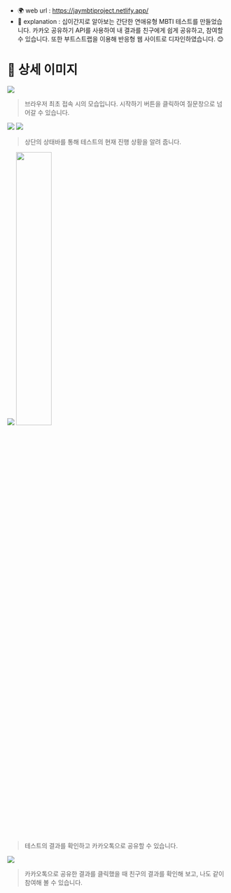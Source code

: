 - 🌍 web url : https://jaymbtiproject.netlify.app/
- 💬 explanation : 십이간지로 알아보는 간단한 연애유형 MBTI 테스트를 만들었습니다. 카카오 공유하기 API를 사용하여 내 결과를 친구에게 쉽게 공유하고, 참여할 수 있습니다. 또한 부트스트랩을 이용해 반응형 웹 사이트로 디자인하였습니다. 😊

# 🔎 상세 이미지
![](https://user-images.githubusercontent.com/93428247/222995869-187bd3ed-08e3-48cc-8ebc-6325e3131428.png)

> 브라우저 최초 접속 시의 모습입니다. 시작하기 버튼을 클릭하여 질문창으로 넘어갈 수 있습니다.

![](https://user-images.githubusercontent.com/93428247/222996514-e6f324e6-43ca-49c2-92ec-05ca0f20f926.png) ![](https://user-images.githubusercontent.com/93428247/222997235-aeb70a2c-986e-4fdd-b88f-f5461715d82b.png)

> 상단의 상태바를 통해 테스트의 현재 진행 상황을 알려 줍니다.

![](https://user-images.githubusercontent.com/93428247/222999044-e0ae45b7-56a9-44e7-a218-d3d6f683be7a.png) <img src="https://user-images.githubusercontent.com/93428247/222999645-26e36557-45cc-412c-8462-95a63fd82f38.png" width="40%"></img>

> 테스트의 결과를 확인하고 카카오톡으로 공유할 수 있습니다.

![](https://user-images.githubusercontent.com/93428247/223000114-70c4eca1-3b09-4418-b173-d5c2fa49bb15.png)

> 카카오톡으로 공유한 결과를 클릭했을 때 친구의 결과를 확인해 보고, 나도 같이 참여해 볼 수 있습니다.
